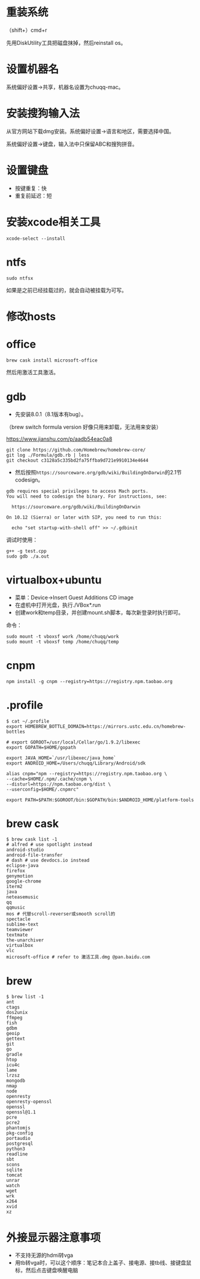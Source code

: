 # 重装系统

（shift+）cmd+r

先用DiskUtility工具把磁盘抹掉，然后reinstall os。

# 设置机器名

系统偏好设置->共享，机器名设置为chuqq-mac。

# 安装搜狗输入法

从官方网站下载dmg安装。系统偏好设置->语言和地区，需要选择中国。

系统偏好设置->键盘，输入法中只保留ABC和搜狗拼音。

# 设置键盘

* 按键重复：快
* 重复前延迟：短

# 安装xcode相关工具

    xcode-select --install

# ntfs
    sudo ntfsx
 如果是之前已经挂载过的，就会自动被挂载为可写。

# 修改hosts

# office

    brew cask install microsoft-office

然后用激活工具激活。

# gdb

* 先安装8.0.1（8.1版本有bug）。

（brew switch formula version 好像只用来卸载，无法用来安装）

https://www.jianshu.com/p/aadb54eac0a8

```
git clone https://github.com/Homebrew/homebrew-core/
git log ./Formula/gdb.rb | less
git checkout c3128a5c335bd2fa75ffba9d721e9910134e4644
```
* 然后按照`https://sourceware.org/gdb/wiki/BuildingOnDarwin`的2.1节codesign。

```
gdb requires special privileges to access Mach ports.
You will need to codesign the binary. For instructions, see:

  https://sourceware.org/gdb/wiki/BuildingOnDarwin

On 10.12 (Sierra) or later with SIP, you need to run this:

  echo "set startup-with-shell off" >> ~/.gdbinit
```

调试时使用：

    g++ -g test.cpp
    sudo gdb ./a.out


# virtualbox+ubuntu

* 菜单：Device->Insert Guest Additions CD image
* 在虚机中打开光盘，执行./VBox\*.run
* 创建work和temp目录，并创建mount.sh脚本，每次新登录时执行即可。

命令：

    sudo mount -t vboxsf work /home/chuqq/work
    sudo mount -t vboxsf temp /home/chuqq/temp

# cnpm

    npm install -g cnpm --registry=https://registry.npm.taobao.org

# .profile

    $ cat ~/.profile
    export HOMEBREW_BOTTLE_DOMAIN=https://mirrors.ustc.edu.cn/homebrew-bottles

    # export GOROOT=/usr/local/Cellar/go/1.9.2/libexec
    export GOPATH=$HOME/gopath

    export JAVA_HOME=`/usr/libexec/java_home`
    export ANDROID_HOME=/Users/chuqq/Library/Android/sdk

    alias cnpm="npm --registry=https://registry.npm.taobao.org \
    --cache=$HOME/.npm/.cache/cnpm \
    --disturl=https://npm.taobao.org/dist \
    --userconfig=$HOME/.cnpmrc"

    export PATH=$PATH:$GOROOT/bin:$GOPATH/bin:$ANDROID_HOME/platform-tools

# brew cask

    $ brew cask list -1
    # alfred # use spotlight instead
    android-studio
    android-file-transfer
    # dash # use devdocs.io instead
    eclipse-java
    firefox
    genymotion
    google-chrome
    iterm2
    java
    neteasemusic
    qq
    qqmusic
    mos # 代替scroll-reverser或smooth scroll的
    spectacle
    sublime-text
    teamviewer
    textmate
    the-unarchiver
    virtualbox
    vlc
    microsoft-office # refer to 激活工具.dmg @pan.baidu.com

# brew

    $ brew list -1
    ant
    ctags
    dos2unix
    ffmpeg
    fish
    gdbm
    geoip
    gettext
    git
    go
    gradle
    htop
    icu4c
    lame
    lrzsz
    mongodb
    nmap
    node
    openresty
    openresty-openssl
    openssl
    openssl@1.1
    pcre
    pcre2
    phantomjs
    pkg-config
    portaudio
    postgresql
    python3
    readline
    sbt
    scons
    sqlite
    tomcat
    unrar
    watch
    wget
    wrk
    x264
    xvid
    xz

# 外接显示器注意事项

* 不支持无源的hdmi转vga
* 用tb转vga时，可以这个顺序：笔记本合上盖子、接电源、接tb线、接键盘鼠标，然后点击键盘唤醒电脑
